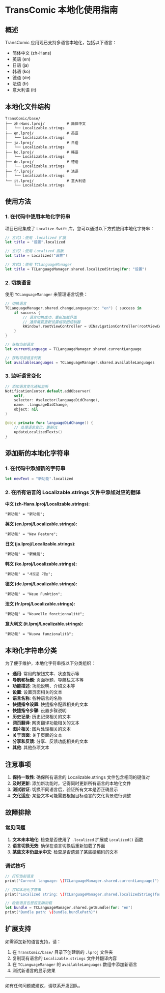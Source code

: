 # TransComic 本地化使用指南

## 概述

TransComic 应用现已支持多语言本地化，包括以下语言：
- 简体中文 (zh-Hans)
- 英语 (en)
- 日语 (ja)
- 韩语 (ko)
- 德语 (de)
- 法语 (fr)
- 意大利语 (it)

## 本地化文件结构

```
TransComic/base/
├── zh-Hans.lproj/          # 简体中文
│   └── Localizable.strings
├── en.lproj/               # 英语
│   └── Localizable.strings
├── ja.lproj/               # 日语
│   └── Localizable.strings
├── ko.lproj/               # 韩语
│   └── Localizable.strings
├── de.lproj/               # 德语
│   └── Localizable.strings
├── fr.lproj/               # 法语
│   └── Localizable.strings
└── it.lproj/               # 意大利语
    └── Localizable.strings
```

## 使用方法

### 1. 在代码中使用本地化字符串

项目已经集成了 `Localize-Swift` 库，您可以通过以下方式使用本地化字符串：

```swift
// 方式1：使用 .localized 扩展
let title = "设置".localized

// 方式2：使用 Localized 函数
let title = Localized("设置")

// 方式3：使用 TCLanguageManager
let title = TCLanguageManager.shared.localizedString(for: "设置")
```

### 2. 切换语言

使用 `TCLanguageManager` 来管理语言切换：

```swift
// 切换语言
TCLanguageManager.shared.changeLanguage(to: "en") { success in
    if success {
        // 语言切换成功，重新加载界面
        // 通常需要重新设置根视图控制器
        kWindow?.rootViewController = UINavigationController(rootViewController: HomeViewController())
    }
}

// 获取当前语言
let currentLanguage = TCLanguageManager.shared.currentLanguage

// 获取可用语言列表
let availableLanguages = TCLanguageManager.shared.availableLanguages
```

### 3. 监听语言变化

```swift
// 添加语言变化通知监听
NotificationCenter.default.addObserver(
    self,
    selector: #selector(languageDidChange),
    name: .languageDidChange,
    object: nil
)

@objc private func languageDidChange() {
    // 处理语言变化，更新UI
    updateLocalizedTexts()
}
```

## 添加新的本地化字符串

### 1. 在代码中添加新的字符串

```swift
let newText = "新功能".localized
```

### 2. 在所有语言的 Localizable.strings 文件中添加对应的翻译

**中文 (zh-Hans.lproj/Localizable.strings):**
```
"新功能" = "新功能";
```

**英文 (en.lproj/Localizable.strings):**
```
"新功能" = "New Feature";
```

**日文 (ja.lproj/Localizable.strings):**
```
"新功能" = "新機能";
```

**韩文 (ko.lproj/Localizable.strings):**
```
"新功能" = "새로운 기능";
```

**德文 (de.lproj/Localizable.strings):**
```
"新功能" = "Neue Funktion";
```

**法文 (fr.lproj/Localizable.strings):**
```
"新功能" = "Nouvelle fonctionnalité";
```

**意大利文 (it.lproj/Localizable.strings):**
```
"新功能" = "Nuova funzionalità";
```

## 本地化字符串分类

为了便于维护，本地化字符串按以下分类组织：

- **通用**: 常用的按钮文本、状态提示等
- **导航和标题**: 页面标题、导航栏文本等
- **功能描述**: 功能说明、介绍文本等
- **设置**: 设置页面相关的文本
- **语言名称**: 各种语言的名称
- **快捷指令设置**: 快捷指令配置相关的文本
- **快捷指令步骤**: 设置步骤说明
- **历史记录**: 历史记录相关的文本
- **网页翻译**: 网页翻译功能相关的文本
- **图片相关**: 图片处理相关的文本
- **关于页面**: 关于页面的文本
- **分享和反馈**: 分享、反馈功能相关的文本
- **其他**: 其他杂项文本

## 注意事项

1. **保持一致性**: 确保所有语言的 Localizable.strings 文件包含相同的键值对
2. **及时更新**: 添加新功能时，记得同时更新所有语言的本地化文件
3. **测试验证**: 切换不同语言后，验证所有文本是否正确显示
4. **文化适应**: 某些文本可能需要根据目标语言的文化背景进行调整

## 故障排除

### 常见问题

1. **文本未本地化**: 检查是否使用了 `.localized` 扩展或 `Localized()` 函数
2. **语言切换无效**: 确保在语言切换后重新加载了界面
3. **某些文本仍显示中文**: 检查是否遗漏了某些硬编码的文本

### 调试技巧

```swift
// 打印当前语言
print("Current language: \(TCLanguageManager.shared.currentLanguage)")

// 打印本地化字符串
print("Localized string: \(TCLanguageManager.shared.localizedString(for: "设置"))")

// 检查语言包是否正确加载
let bundle = TCLanguageManager.shared.getBundle(for: "en")
print("Bundle path: \(bundle.bundlePath)")
```

## 扩展支持

如需添加新的语言支持，请：

1. 在 `TransComic/base/` 目录下创建新的 `.lproj` 文件夹
2. 复制现有语言的 `Localizable.strings` 文件并翻译内容
3. 在 `TCLanguageManager` 的 `availableLanguages` 数组中添加新语言
4. 测试新语言的显示效果

---

如有任何问题或建议，请联系开发团队。
